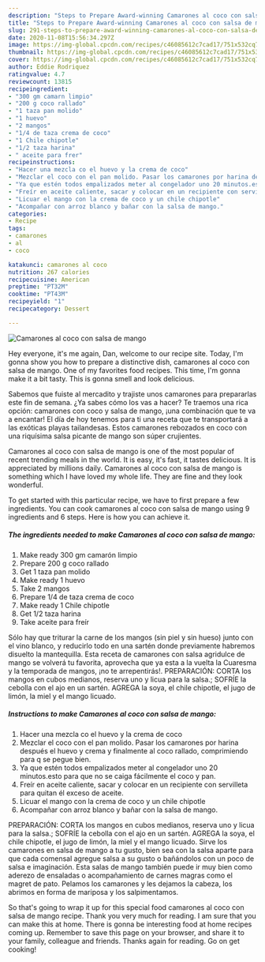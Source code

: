 ```yaml
---
description: "Steps to Prepare Award-winning Camarones al coco con salsa de mango"
title: "Steps to Prepare Award-winning Camarones al coco con salsa de mango"
slug: 291-steps-to-prepare-award-winning-camarones-al-coco-con-salsa-de-mango
date: 2020-11-08T15:56:34.297Z
image: https://img-global.cpcdn.com/recipes/c46085612c7cad17/751x532cq70/camarones-al-coco-con-salsa-de-mango-foto-principal.jpg
thumbnail: https://img-global.cpcdn.com/recipes/c46085612c7cad17/751x532cq70/camarones-al-coco-con-salsa-de-mango-foto-principal.jpg
cover: https://img-global.cpcdn.com/recipes/c46085612c7cad17/751x532cq70/camarones-al-coco-con-salsa-de-mango-foto-principal.jpg
author: Eddie Rodriquez
ratingvalue: 4.7
reviewcount: 13815
recipeingredient:
- "300 gm camarn limpio"
- "200 g coco rallado"
- "1 taza pan molido"
- "1 huevo"
- "2 mangos"
- "1/4 de taza crema de coco"
- "1 Chile chipotle"
- "1/2 taza harina"
- " aceite para frer"
recipeinstructions:
- "Hacer una mezcla co el huevo y la crema de coco"
- "Mezclar el coco con el pan molido. Pasar los camarones por harina después el huevo y crema y finalmente al coco rallado, comprimiendo para q se pegue bien."
- "Ya que estén todos empalizados meter al congelador uno 20 minutos.esto para que no se caiga fácilmente el coco y pan."
- "Freír en aceite caliente, sacar y colocar en un recipiente con servilleta para quitan él exceso de aceite."
- "Licuar el mango con la crema de coco y un chile chipotle"
- "Acompañar con arroz blanco y bañar con la salsa de mango."
categories:
- Recipe
tags:
- camarones
- al
- coco

katakunci: camarones al coco 
nutrition: 267 calories
recipecuisine: American
preptime: "PT32M"
cooktime: "PT43M"
recipeyield: "1"
recipecategory: Dessert

---
```



![Camarones al coco con salsa de mango](https://img-global.cpcdn.com/recipes/c46085612c7cad17/751x532cq70/camarones-al-coco-con-salsa-de-mango-foto-principal.jpg)

Hey everyone, it's me again, Dan, welcome to our recipe site. Today, I'm gonna show you how to prepare a distinctive dish, camarones al coco con salsa de mango. One of my favorites food recipes. This time, I'm gonna make it a bit tasty. This is gonna smell and look delicious.

Sabemos que fuiste al mercadito y trajiste unos camarones para prepararlas este fin de semana. ¿Ya sabes cómo los vas a hacer? Te traemos una rica opción: camarones con coco y salsa de mango, ¡una combinación que te va a encantar! El día de hoy tenemos para ti una receta que te transportará a las exóticas playas tailandesas. Estos camarones rebozados en coco con una riquísima salsa picante de mango son súper crujientes.

Camarones al coco con salsa de mango is one of the most popular of recent trending meals in the world. It is easy, it's fast, it tastes delicious. It is appreciated by millions daily. Camarones al coco con salsa de mango is something which I have loved my whole life. They are fine and they look wonderful.


To get started with this particular recipe, we have to first prepare a few ingredients. You can cook camarones al coco con salsa de mango using 9 ingredients and 6 steps. Here is how you can achieve it.

<!--inarticleads1-->

##### The ingredients needed to make Camarones al coco con salsa de mango:

1. Make ready 300 gm camarón limpio
1. Prepare 200 g coco rallado
1. Get 1 taza pan molido
1. Make ready 1 huevo
1. Take 2 mangos
1. Prepare 1/4 de taza crema de coco
1. Make ready 1 Chile chipotle
1. Get 1/2 taza harina
1. Take  aceite para freír


Sólo hay que triturar la carne de los mangos (sin piel y sin hueso) junto con el vino blanco, y reducirlo todo en una sartén donde previamente habremos disuelto la mantequilla. Esta receta de camarones con salsa agridulce de mango se volverá tu favorita, aprovecha que ya esta a la vuelta la Cuaresma y la temporada de mangos, ¡no te arrepentirás!. PREPARACIÓN: CORTA los mangos en cubos medianos, reserva uno y licua para la salsa.; SOFRÍE la cebolla con el ajo en un sartén. AGREGA la soya, el chile chipotle, el jugo de limón, la miel y el mango licuado. 

<!--inarticleads2-->

##### Instructions to make Camarones al coco con salsa de mango:

1. Hacer una mezcla co el huevo y la crema de coco
1. Mezclar el coco con el pan molido. Pasar los camarones por harina después el huevo y crema y finalmente al coco rallado, comprimiendo para q se pegue bien.
1. Ya que estén todos empalizados meter al congelador uno 20 minutos.esto para que no se caiga fácilmente el coco y pan.
1. Freír en aceite caliente, sacar y colocar en un recipiente con servilleta para quitan él exceso de aceite.
1. Licuar el mango con la crema de coco y un chile chipotle
1. Acompañar con arroz blanco y bañar con la salsa de mango.


PREPARACIÓN: CORTA los mangos en cubos medianos, reserva uno y licua para la salsa.; SOFRÍE la cebolla con el ajo en un sartén. AGREGA la soya, el chile chipotle, el jugo de limón, la miel y el mango licuado. Sirve los camarones en salsa de mango a tu gusto, bien sea con la salsa aparte para que cada comensal agregue salsa a su gusto o bañándolos con un poco de salsa e imaginación. Esta salas de mango también puede ir muy bien como aderezo de ensaladas o acompañamiento de carnes magras como el magret de pato. Pelamos los camarones y les dejamos la cabeza, los abrimos en forma de mariposa y los salpimentamos. 

So that's going to wrap it up for this special food camarones al coco con salsa de mango recipe. Thank you very much for reading. I am sure that you can make this at home. There is gonna be interesting food at home recipes coming up. Remember to save this page on your browser, and share it to your family, colleague and friends. Thanks again for reading. Go on get cooking!
